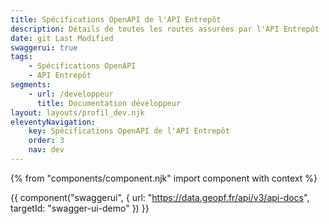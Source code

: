 ```yaml
---
title: Spécifications OpenAPI de l'API Entrepôt
description: Détails de toutes les routes assurées par l'API Entrepôt
date: git Last Modified
swaggerui: true
tags:
    - Spécifications OpenAPI
    - API Entrepôt
segments:
    - url: /developpeur
      title: Documentation développeur
layout: layouts/profil_dev.njk
eleventyNavigation:
    key: Spécifications OpenAPI de l'API Entrepôt
    order: 3
    nav: dev
---
```


{% from "components/component.njk" import component with context %}

{{ component("swaggerui", {
    url: "https://data.geopf.fr/api/v3/api-docs",
    targetId: "swagger-ui-demo"
}) }}
